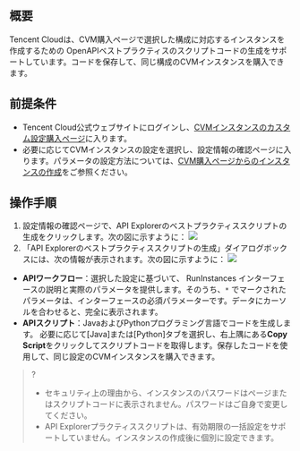 ## 概要
Tencent Cloudは、CVM購入ページで選択した構成に対応するインスタンスを作成するための OpenAPIベストプラクティスのスクリプトコードの生成をサポートしています。コードを保存して、同じ構成のCVMインスタンスを購入できます。

## 前提条件
- Tencent Cloud公式ウェブサイトにログインし、[CVMインスタンスのカスタム設定購入ページ]()に入ります。
- 必要に応じてCVMインスタンスの設定を選択し、設定情報の確認ページに入ります。パラメータの設定方法については、[CVM購入ページからのインスタンスの作成](https://intl.cloud.tencent.com/document/product/213/4855)をご参照ください。
## 操作手順
1. 設定情報の確認ページで、API Explorerのベストプラクティススクリプトの生成をクリックします。次の図に示すように：
![](https://main.qcloudimg.com/raw/7c095b6809c8815b15d4fe2c45b89305.png)
2. 「API Explorerのベストプラクティススクリプトの生成」ダイアログボックスには、次の情報が表示されます。次の図に示すように：
![](https://main.qcloudimg.com/raw/5fba656be4ee0977245a7778f6a4c910.png)
 - **APIワークフロー**：選択した設定に基づいて、 RunInstances インターフェースの説明と実際のパラメータを提供します。そのうち、`*` でマークされたパラメータは、インターフェースの必須パラメーターです。データにカーソルを合わせると、完全に表示されます。
 - **APIスクリプト**：JavaおよびPythonプログラミング言語でコードを生成します。 必要に応じて[Java]または[Python]タブを選択し、右上隅にある**Copy Script**をクリックしてスクリプトコードを取得します。保存したコードを使用して、同じ設定のCVMインスタンスを購入できます。
>?
>- セキュリティ上の理由から、インスタンスのパスワードはページまたはスクリプトコードに表示されません。パスワードはご自身で変更してください。 
>- API Explorerプラクティススクリプトは、有効期限の一括設定をサポートしていません。インスタンスの作成後に個別に設定できます。
